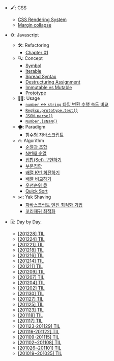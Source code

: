 - 🖌: CSS

  - [CSS Rendering System](/docs/css/css-rendering-system/css-rendering-system.md)
  - [Margin collapse](/docs/css/margin-collapse/margin-collapse.md)

- ⚙️: Javascript

  - 🛠: Refactoring
    - [Chapter 01](/docs/javascript/refactoring/chapter01.md)
  - 🔍: Concept
    - [Symbol](/docs/javascript/concept/symbol/symbol.md)
    - [Iterable](/docs/javascript/concept/iterable/iterable.md)
    - [Spread Syntax](/docs/javascript/concept/spread-syntax/spread-syntax.md)
    - [Destructuring Assignment](/docs/javascript/concept/destructuring-assignment/destructuring-assignment.md)
    - [Immutable vs Mutable](/docs/javascript/concept/immutable-vs-mutable/immutable-vs-mutable.md)
    - [Prototype](/docs/javascript/concept/prototype/prototype.md)
  - 👍🏻: Usage
    - [`number` ↔ `string` 타입 변환 수행 속도 비교](/docs/javascript/usage/type-conversion-comparison/type-conversion-comparison.md)
    - [`RegExp.prototype.test()`](/docs/javascript/usage/RegExp.prototype.test.md)
    - [`JSON.parse()`](/docs/javascript/usage/JSON.parse.md)
    - [`Number.isNaN()`](/docs/javascript/usage/Number.isNaN.md)
  - 🌪: Paradigm
    - [함수형 자바스크립트](/docs/javascript/paradigm/functional-javascript.md)
  - 🔥: Algorithm
    - [순열과 조합](/docs/javascript/algorithm/permutations-and-combinations.md)
    - [N번째 순열](/docs/javascript/algorithm/nth-permutation/nth-permuation.md)
    - [집합(Set) 구현하기](/docs/javascript/algorithm/set.md)
    - [부분집합](/docs/javascript/algorithm/subset.md)
    - [배열 K번 회전하기](/docs/javascript/algorithm/rotate-k-times-in-array.md)
    - [배열 비교하기](/docs/javascript/algorithm/array-compare.md)
    - [우선순위 큐](/docs/javascript/algorithm/priority-queue/priority-queue.md)
    - [Quick Sort](/docs/javascript/algorithm/quicksort/quicksort.md)
  - ✂️: Yak Shaving
    - [자바스크립트 엔진 최적화 기법](/docs/javascript/yak-shaving/javascript-engine-optimization/javascript-engine-optimization.md)
    - [꼬리재귀 최적화](/docs/javascript/yak-shaving/tail-recursion-optimization/tail-recursion-optimization.md)

- 🗓: Day by Day.
  - [[201228] TIL](/docs/day-by-day/201228-TIL.md)
  - [[201224] TIL](/docs/day-by-day/201224-TIL.md)
  - [[201221] TIL](/docs/day-by-day/201221-TIL.md)
  - [[201218] TIL](/docs/day-by-day/201218-TIL.md)
  - [[201216] TIL](/docs/day-by-day/201216-TIL.md)
  - [[201214] TIL](/docs/day-by-day/201214-TIL.md)
  - [[201211] TIL](/docs/day-by-day/201211-TIL.md)
  - [[201209] TIL](/docs/day-by-day/201209-TIL/201209-TIL.md)
  - [[201207] TIL](/docs/day-by-day/201207-TIL/201207-TIL.md)
  - [[201204] TIL](/docs/day-by-day/201204-TIL/201204-TIL.md)
  - [[201202] TIL](/docs/day-by-day/201202-TIL.md)
  - [[201130] TIL](/docs/day-by-day/201130-TIL.md)
  - [[201127] TIL](/docs/day-by-day/201127-TIL.md)
  - [[201125] TIL](/docs/day-by-day/201125-TIL.md)
  - [[201123] TIL](/docs/day-by-day/201123-TIL.md)
  - [[201118] TIL](/docs/day-by-day/201118-TIL.md)
  - [[201117] TIL](/docs/day-by-day/201117-TIL.md)
  - [[201123-201129] TIL](/docs/day-by-day/201123-201129-TIL.md)
  - [[201116-201122] TIL](/docs/day-by-day/201116-201122-TIL.md)
  - [[201109-201115] TIL](/docs/day-by-day/201109-201115-TIL.md)
  - [[201102~201108] TIL](/docs/day-by-day/201102-201108-TIL.md)
  - [[201026~201101] TIL](/docs/day-by-day/201026-201101-TIL.md)
  - [[201019~201025] TIL](/docs/day-by-day/201019-201025-TIL.md)
